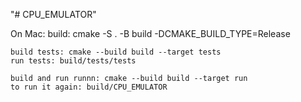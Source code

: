 "# CPU_EMULATOR" 


On Mac: 
    build: cmake -S . -B build -DCMAKE_BUILD_TYPE=Release

    build tests: cmake --build build --target tests
    run tests: build/tests/tests

    build and run runnn: cmake --build build --target run
    to run it again: build/CPU_EMULATOR
